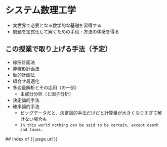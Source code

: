 # システム数理工学
* 実世界で必要となる数学的な基礎を習得する
* 問題を定式化して解くための手段・方法の体感を得る

## この授業で取り上げる手法（予定）
* 線形計画法
* 非線形計画法
* 動的計画法
* 組合せ最適化
* 多変量解析とその応用（の一部）
  * 主成分分析（と因子分析）
* 決定論的手法
* 確率論的手法
  * ビッグデータだと、決定論的手法だけだと計算量が大きくなりすぎて解けない場合も
  * `In this world nothing can be said to be certain, except death and taxes.`

<input type="hidden" id="url" value="{{ page.url }}">
## Index of {{ page.url }}
<ul id="dirs">
</ul>

<script>
  const dirs = document.querySelector("#dirs");
  const url = document.querySelector("#url");
  const base = "https://api.github.com/repos/tct-i15fujimura1s/ie5/contents";
  fetch(base + url.value, {mode: "cors"})
  .then(res => res.json())
  .then(entries => entries.forEach(entry => {
    const li = document.createElement("li");
    {
      const a = document.createElement("a");
      const match = /^(.+?)\.md$/.exec(entry.name);
      a.textContent = a.href = match ? match[1] : entry.name;
      li.appendChild(a);
    }
    dirs.appendChild(li);
  }));
</script>
